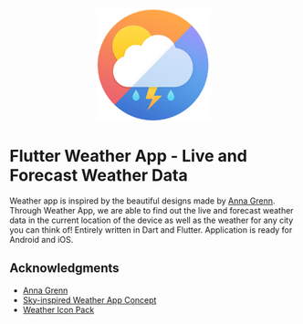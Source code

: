 <p align="center">
<img src="https://github.com/Sarbjyotsingh/weather_app/blob/master/media/logo.png" width = "200px">
</p>

# Flutter Weather App - Live and Forecast Weather Data

Weather app is inspired by the beautiful designs made by [Anna Grenn](https://dribbble.com/AnnaGrenn). Through Weather App, we are able to find out the live and forecast weather data in the current location of the device as well as the weather for any city you can think of! Entirely written in Dart and Flutter. Application is ready for Android and iOS.

<!-- ## Download The Andriod Apk From [Here]()(Wil be Available Soon) -->
 
## Acknowledgments

* [Anna Grenn](https://dribbble.com/AnnaGrenn)
* [Sky-inspired Weather App Concept](https://uxplanet.org/sky-inspired-weather-app-concept-4f1775ce4571)
* [Weather Icon Pack](https://erikflowers.github.io/weather-icons/)
